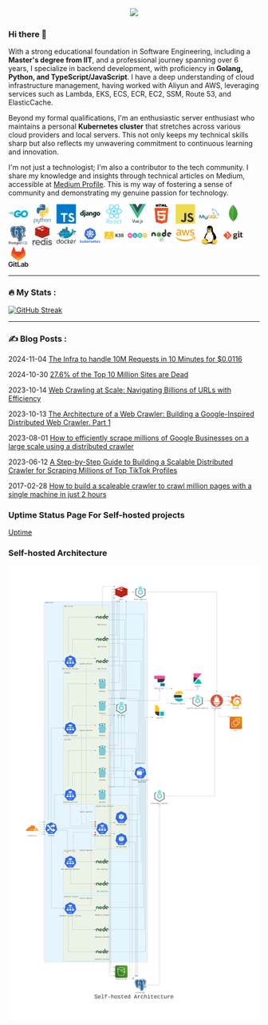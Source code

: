<div id="header" align="center">
  <img src="https://media.giphy.com/media/M9gbBd9nbDrOTu1Mqx/giphy.gif" width="100"/>
</div>

### Hi there 👋


With a strong educational foundation in Software Engineering, including a **Master's degree from IIT**, and a professional journey spanning over 6 years, I specialize in backend development, with proficiency in **Golang, Python, and TypeScript/JavaScript**. I have a deep understanding of cloud infrastructure management, having worked with Aliyun and AWS, leveraging services such as Lambda, EKS, ECS, ECR, EC2, SSM, Route 53, and ElasticCache.

Beyond my formal qualifications, I'm an enthusiastic server enthusiast who maintains a personal **Kubernetes cluster** that stretches across various cloud providers and local servers. This not only keeps my technical skills sharp but also reflects my unwavering commitment to continuous learning and innovation.

I'm not just a technologist; I'm also a contributor to the tech community. I share my knowledge and insights through technical articles on Medium, accessible at [Medium Profile](https://medium.com/@tonywangcn). This is my way of fostering a sense of community and demonstrating my genuine passion for technology.


<div>
  <img src="https://github.com/devicons/devicon/blob/master/icons/go/go-original-wordmark.svg" title="Golang" alt="Golang" width="40" height="40"/>&nbsp;
  <img src="https://github.com/devicons/devicon/blob/master/icons/python/python-original-wordmark.svg" title="Python" alt="Python" width="40" height="40"/>&nbsp;
  <img src="https://github.com/devicons/devicon/blob/master/icons/typescript/typescript-original.svg" title="TypeScript" alt="TypeScript" width="40" height="40"/>&nbsp;
  <img src="https://github.com/devicons/devicon/blob/master/icons/django/django-plain-wordmark.svg" title="Django" alt="Django" width="40" height="40"/>&nbsp;
  <img src="https://github.com/devicons/devicon/blob/master/icons/react/react-original-wordmark.svg" title="React" alt="React" width="40" height="40"/>&nbsp;
    <img src="https://github.com/devicons/devicon/blob/master/icons/vuejs/vuejs-original-wordmark.svg" title="React" alt="React" width="40" height="40"/>&nbsp;
  <img src="https://github.com/devicons/devicon/blob/master/icons/html5/html5-original-wordmark.svg" title="HTML5" alt="HTML" width="40" height="40"/>&nbsp;
  <img src="https://github.com/devicons/devicon/blob/master/icons/javascript/javascript-original.svg" title="JavaScript" alt="JavaScript" width="40" height="40"/>&nbsp;
  <img src="https://github.com/devicons/devicon/blob/master/icons/mysql/mysql-original-wordmark.svg" title="MySQL"  alt="MySQL" width="40" height="40"/>&nbsp;
  <img src="https://github.com/devicons/devicon/blob/master/icons/mongodb/mongodb-original.svg" title="MongoDB"  alt="MongoDB" width="40" height="40"/>&nbsp;
  <img src="https://github.com/devicons/devicon/blob/master/icons/postgresql/postgresql-original-wordmark.svg" title="PostgreSQL"  alt="PostgreSQL" width="40" height="40"/>&nbsp;
  <img src="https://github.com/devicons/devicon/blob/master/icons/redis/redis-original-wordmark.svg" title="Redis"  alt="Redis" width="40" height="40"/>&nbsp;
  <img src="https://github.com/devicons/devicon/blob/master/icons/docker/docker-original-wordmark.svg" title="Docker"  alt="Docker" width="40" height="40"/>&nbsp;
  <img src="https://github.com/devicons/devicon/blob/master/icons/kubernetes/kubernetes-plain-wordmark.svg" title="Kubernetes"  alt="Kubernetes" width="40" height="40"/>&nbsp;
  <img src="https://github.com/devicons/devicon/blob/master/icons/k3s/k3s-original-wordmark.svg" title="K3s"  alt="K3s" width="40" height="40"/>&nbsp;
  <img src="https://github.com/devicons/devicon/blob/master/icons/hugo/hugo-original-wordmark.svg" title="Hugo"  alt="Hugo" width="40" height="40"/>&nbsp;
  <img src="https://github.com/devicons/devicon/blob/master/icons/nodejs/nodejs-original-wordmark.svg" title="NodeJS" alt="NodeJS" width="40" height="40"/>&nbsp;
  <img src="https://github.com/devicons/devicon/blob/master/icons/amazonwebservices/amazonwebservices-plain-wordmark.svg" title="AWS" alt="AWS" width="40" height="40"/>&nbsp;
  <img src="https://github.com/devicons/devicon/blob/master/icons/linux/linux-original.svg" title="Linux" alt="Linux" width="40" height="40"/>&nbsp;
  <img src="https://github.com/devicons/devicon/blob/master/icons/git/git-original-wordmark.svg" title="Github" **alt="Github" width="40" height="40"/>
  <img src="https://github.com/devicons/devicon/blob/master/icons/gitlab/gitlab-original-wordmark.svg" title="Gitlab" **alt="Gitlab" width="40" height="40"/>
</div>

---

### :fire: My Stats :

[![GitHub Streak](https://github-readme-streak-stats.herokuapp.com?user=tonywangcn&date_format=M%20j%5B%2C%20Y%5D)](https://git.io/streak-stats)


---

### :writing_hand: Blog Posts :

2024-11-04 [The Infra to handle 10M Requests in 10 Minutes for $0.0116](https://tonywang.io/blog/infra-10m-requests-10-minutes-0.0116)

2024-10-30 [27.6% of the Top 10 Million Sites are Dead
](https://tonywang.io/blog/top-10-million-sites-27-percent-dead)

2023-10-14 [Web Crawling at Scale: Navigating Billions of URLs with Efficiency](https://medium.com/p/7a9b9a1e3829)

2023-10-13 [The Architecture of a Web Crawler: Building a Google-Inspired Distributed Web Crawler. Part 1](https://medium.com/@tonywangcn/the-architecture-of-a-web-crawler-building-a-google-inspired-distributed-web-crawler-part-1-7f4281f9f539)

2023-08-01 [How to efficiently scrape millions of Google Businesses on a large scale using a distributed crawler](https://medium.com/@tonywangcn/how-to-efficiently-scrape-millions-of-google-businesses-on-a-large-scale-using-a-distributed-35b9140030eb)

2023-06-12 [A Step-by-Step Guide to Building a Scalable Distributed Crawler for Scraping Millions of Top TikTok Profiles](https://dev.to/tonywangca/a-step-by-step-guide-to-building-a-scalable-distributed-crawler-for-scraping-millions-of-top-tiktok-profiles-2pk8)

2017-02-28 [How to build a scaleable crawler to crawl million pages with a single machine in just 2 hours](https://medium.com/@tonywangcn/how-to-build-a-scaleable-crawler-to-crawl-million-pages-with-a-single-machine-in-just-2-hours-ab3e238d1c22)








### Uptime Status Page For Self-hosted projects

[Uptime](https://uptime.tonywang.io/status/cloud)

### Self-hosted Architecture

![Self-hosted Architecture](https://raw.githubusercontent.com/tonywangcn/tonywangcn/main/img/self-hosted%20architecture%20diagram.png)
